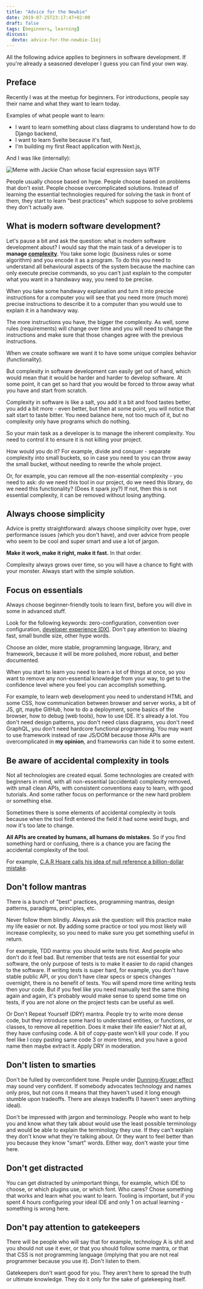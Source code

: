 ```yaml
---
title: "Advice for the Newbie"
date: 2019-07-25T23:17:47+02:00
draft: false
tags: [beginners, learning]
discuss:
  devto: advice-for-the-newbie-11oj
---
```


All the following advice applies to beginners in software development. If you're already a seasoned developer I guess you can find your own way.

<!--more-->

## Preface

Recently I was at the meetup for beginners. For introductions, people say their name and what they want to learn today.

Examples of what people want to learn:

- I want to learn something about class diagrams to understand how to do Django backend,
- I want to learn Svelte because it's fast,
- I'm building my first React application with Next.js,

And I was like (internally):

![Meme with Jackie Chan whose facial expression says WTF](./Jackie-Chan-WTF.jpg)

People usually choose based on hype. People choose based on problems that don't exist. People choose overcomplicated solutions. Instead of learning the essential technologies required for solving the task in front of them, they start to learn "best practices" which suppose to solve problems they don't actually ave.

## What is modern software development?

Let's pause a bit and ask the question: what is modern software development about? I would say that the main task of a developer is to **manage [complexity](/posts/complexity/)**. You take some logic (business rules or some algorithm) and you encode it as a program. To do this you need to understand all behavioural aspects of the system because the machine can  only execute precise commands, so you can't just explain to the computer what you want in a handwavy way, you need to be precise.

When you take some handwavy explanation and turn it into precise instructions for a computer you will see that you need more (much more) precise instructions to describe it to a computer than you would use to explain it in a handwavy way.

The more instructions you have, the bigger the complexity. As well, some rules (requirements) will change over time and you will need to change the instructions and make sure that those changes agree with the previous instructions.

When we create software we want it to have some unique complex behavior (functionality).

But complexity in software development can easily get out of hand, which would mean that it would be harder and harder to develop software. At some point, it can get so hard that you would be forced to throw away what you have and start from scratch.

Complexity in software is like a salt, you add it a bit and food tastes better, you add a bit more - even better, but then at some point, you will notice that salt start to taste bitter. You need balance here, not too much of it, but no complexity only have programs which do nothing.

So your main task as a developer is to manage the inherent complexity. You need to control it to ensure it is not killing your project.

How would you do it? For example, divide and conquer - separate complexity into small buckets, so in case you need to you can throw away the small bucket, without needing to rewrite the whole project.

Or, for example, you can remove all the non-essential complexity - you need to ask: do we need this tool in our project, do we need this library, do we need this functionality? (Does it spark joy?) If not, then this is not essential complexity, it can be removed without losing anything.

## Always choose simplicity

Advice is pretty straightforward: always choose simplicity over hype, over performance issues (which you don't have), and over advice from people who seem to be cool and super smart and use a lot of jargon.

**Make it work, make it right, make it fast.** In that order.

Complexity always grows over time, so you will have a chance to fight with your monster. Always start with the simple solution.

## Focus on essentials

Always choose beginner-friendly tools to learn first, before you will dive in some in advanced stuff.

Look for the following keywords: zero-configuration, convention over configuration, [developer experience (DX)](/posts/evaluating-dx-of-a-programming-language). Don't pay attention to: blazing fast, small bundle size, other hype words.

Choose an older, more stable, programming language, library, and framework, because it will be more polished, more robust, and better documented.

When you start to learn you need to learn a lot of things at once, so you want to remove any non-essential knowledge from your way, to get to the confidence level where you feel you can accomplish something.

For example, to learn web development you need to understand HTML and some CSS, how communication between browser and server works, a bit of JS, git, maybe GitHub, how to do a deployment, some basics of the browser, how to debug (web tools), how to use IDE. It's already a lot. You don't need design patterns, you don't need class diagrams, you don't need GraphQL, you don't need hardcore functional programming. You may want to use framework instead of raw JS/DOM because those APIs are overcomplicated in **my opinion**, and frameworks can hide it to some extent.

## Be aware of accidental complexity in tools

Not all technologies are created equal. Some technologies are created with beginners in mind, with all non-essential (accidental) complexity removed, with small clean APIs, with consistent conventions easy to learn, with good tutorials. And some rather focus on performance or the new hard problem or something else.

Sometimes there is some elements of accidental complexity in tools because when the tool firdt entered the field it had some weird bugs, and now it's too late to change.

**All APIs are created by humans, all humans do mistakes**. So if you find something hard or confusing, there is a chance you are facing the accidental complexity of the tool.

For example, [C.A.R Hoare calls his idea of null reference a billion-dollar mistake](https://www.infoq.com/presentations/Null-References-The-Billion-Dollar-Mistake-Tony-Hoare/).

## Don't follow mantras

There is a bunch of "best" practices, programming mantras, design patterns, paradigms, principles, etc.

Never follow them blindly. Always ask the question: will this practice make my life easier or not. By adding some practice or tool you most likely will increase complexity, so you need to make sure you get something useful in return.

For example, TDD mantra: you should write tests first. And people who don't do it feel bad. But remember that tests are not essential for your software, the only purpose of tests is to make it easier to do rapid changes to the software. If writing tests is super hard, for example, you don't have stable public API, or you don't have clear specs or specs changes overnight, there is no benefit of tests. You will spend more time writing tests then your code. But if you feel like you need manually test the same thing again and again, it's probably would make sense to spend some time on tests, if you are not alone on the project tests can be useful as well.

Or Don't Repeat Yourself (DRY) mantra. People try to write more dense code, but they introduce some hard to understand entities, or functions, or classes, to remove all repetition. Does it make their life easier? Not at all, they have confusing code. A bit of copy-paste won't kill your code. If you feel like I copy pasting same code 3 or more times, and you have a good name then maybe extract it. Apply DRY in moderation.

## Don't listen to smarties

Don't be fulled by overconfident tone. People under [Dunning-Kruger effect](https://ed.ted.com/lessons/why-incompetent-people-think-they-re-amazing-david-dunning) may sound very confident. If somebody advocates technology and names only pros, but not cons it means that they haven't used it long enough stumble upon tradeoffs. There are always tradeoffs (I haven't seen anything ideal).

Don't be impressed with jargon and terminology. People who want to help you and know what they talk about would use the least possible terminology and would be able to explain the terminology they use. If they can't explain they don't know what they're talking about. Or they want to feel better than you because they know "smart" words. Either way, don't waste your time here.

## Don't get distracted

You can get distracted by unimportant things, for example, which IDE to choose, or which plugins use, or which font. Who cares? Chose something that works and learn what you want to learn. Tooling is important, but if you spent 4 hours configuring your ideal IDE and only 1 on actual learning -  something is wrong here.

## Don't pay attention to gatekeepers

There will be people who will say that for example, technology A is shit and you should not use it ever, or that you should follow some mantra, or that that CSS is not programming language (implying that you are not real programmer because you use it). Don't listen to them.

Gatekeepers don't want good for you. They aren't here to spread the truth or ultimate knowledge. They do it only for the sake of gatekeeping itself.
